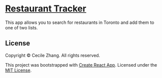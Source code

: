 # [Restaurant Tracker](https://cclzhang.github.io/restaurant-tracker/)

This app allows you to search for restaurants in Toronto and add them to one of two lists.

## License

Copyright &copy; Cecile Zhang. All rights reserved.

This project was bootstrapped with [Create React App](https://github.com/facebook/create-react-app). Licensed under the [MIT License](./LICENSE).
